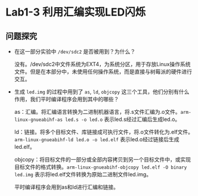 # Lab1-3 利用汇编实现LED闪烁

## 问题探究

- 在这一部分实验中 `/dev/sdc2` 是否被用到？为什么？

  没有。/dev/sdc2中文件系统为EXT4，为系统分区，用于存放Linux操作系统文件。但是在本部分中，未使用任何操作系统，而是直接与树莓派的硬件进行交互。

  

- 生成 `led.img` 的过程中用到了 `as`, `ld`, `objcopy` 这三个工具，他们分别有什么作用，我们平时编译程序会用到其中的哪些？

  as：汇编。将汇编语言转换为二进制机器语言，将.s文件汇编为.o文件。```arm-linux-gnueabihf-as led.s -o led.o``` 表示led.s经过汇编后生成led.o。

  ld：链接。将多个目标文件、库链接成可执行文件，将.o文件转化为.elf文件。 ```arm-linux-gnueabihf-ld led.o -o led.elf``` 表示led.o经过链接后生成led.elf。

  objcopy：将目标文件的一部分或全部内容拷贝到另一个目标文件中，或实现目标文件的格式转换。```arm-linux-gnueabihf-objcopy led.elf -O binary led.img``` 表示将led.elf文件转换为原始二进制文件led.img。

  平时编译程序会用到as和ld进行汇编和链接。

  